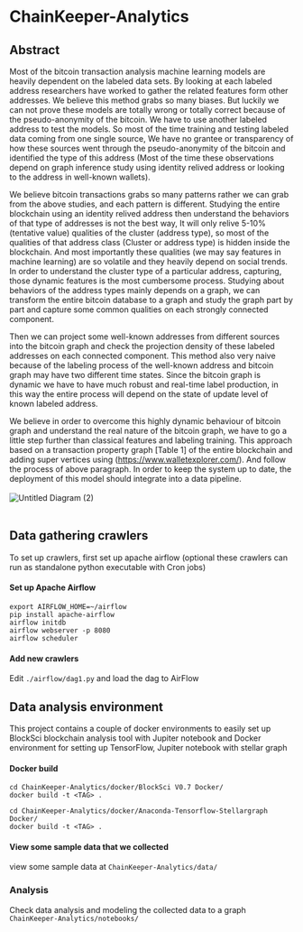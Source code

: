 # ChainKeeper-Analytics
## Abstract <br>
Most of the bitcoin transaction analysis machine learning models are heavily dependent on the
labeled data sets. By looking at each labeled address researchers have worked to gather the
related features form other addresses. We believe this method grabs so many biases. But luckily we can not prove these models are totally wrong or totally correct because of the pseudo-anonymity of the bitcoin. We have to use another labeled address to test the models. So most of the time training and testing labeled data coming from one single source, We have no grantee or transparency of how these sources went through the pseudo-anonymity of the bitcoin and identified the type of this address (Most of the time these observations depend on graph inference study using identity relived address or looking to the address in well-known wallets). 

We believe bitcoin transactions grabs so many patterns rather we can grab from the above studies, and each pattern is different. Studying the entire blockchain using an identity relived address then understand the behaviors of that type of addresses is not the best way, It will only relive 5-10% (tentative value) qualities of the cluster (address type), so most of the qualities of that address class (Cluster or address type) is hidden inside the blockchain. And most importantly these qualities (we may say features in machine learning) are so volatile and they heavily depend on social trends. In order to understand the cluster type of a particular address, capturing, those dynamic features is the most cumbersome process. Studying about behaviors of the address types mainly depends on a graph, we can transform the entire bitcoin database to a graph and study the graph part by part and capture some common qualities on each strongly connected component. 

Then we can project some well-known addresses from different sources into the bitcoin graph and check the projection density of these labeled addresses on each connected component. This method also very naive because of the labeling process of the well-known address and bitcoin graph may have two different time states. Since the bitcoin graph is dynamic we have to have much robust and real-time label production, in this way the entire process will depend on the state of update level of known labeled address.

We believe in order to overcome this highly dynamic behaviour of bitcoin graph and understand the real nature of the bitcoin graph, we have to go a little step further than classical features and labeling training. This approach based on a transaction property graph [Table 1] of the entire blockchain and adding super vertices using (https://www.walletexplorer.com/). And follow the process of above paragraph. In order to keep the system up to date, the deployment of this model should integrate into a data pipeline.<br> <br>
![Untitled Diagram (2)](https://user-images.githubusercontent.com/20130001/90658285-06158480-e261-11ea-9918-3dd3e90b1dfa.png) <br> <br>
## Data gathering crawlers <br>
To set up crawlers, first set up apache airflow (optional these crawlers can run as standalone python executable with Cron jobs) 
#### Set up Apache Airflow
```
export AIRFLOW_HOME=~/airflow
pip install apache-airflow
airflow initdb
airflow webserver -p 8080
airflow scheduler
```
#### Add new crawlers <br>
Edit ```./airflow/dag1.py``` and load the dag to AirFlow 
## Data analysis environment <br>
This project contains a couple of docker environments to easily set up BlockSci blockchain analysis tool with Jupiter notebook and Docker environment for setting up TensorFlow, Jupiter notebook with stellar graph
#### Docker build <br>
```
cd ChainKeeper-Analytics/docker/BlockSci V0.7 Docker/
docker build -t <TAG> .

cd ChainKeeper-Analytics/docker/Anaconda-Tensorflow-Stellargraph Docker/
docker build -t <TAG> .
```
#### View some sample data that we collected <br>
view some sample data at ``` ChainKeeper-Analytics/data/ ```
### Analysis
Check data analysis and modeling the collected data to a graph ``` ChainKeeper-Analytics/notebooks/ ```
